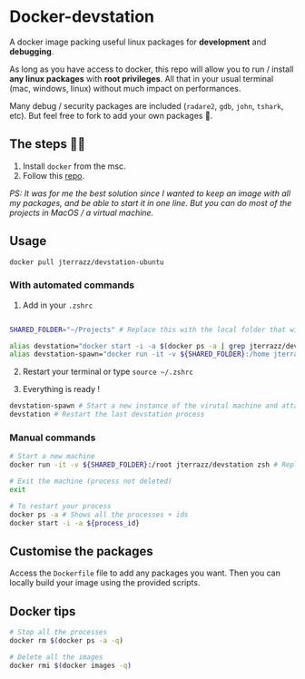 # Docker-devstation

A docker image packing useful linux packages for **development** and **debugging**.

As long as you have access to docker, this repo will allow you to run / install **any linux packages** with **root privileges**. All that in your usual terminal (mac, windows, linux) without much impact on performances.

Many debug / security packages are included (`radare2`, `gdb`, `john`, `tshark`, etc). But feel free to fork to add your own packages 🤠.

## The steps 👨‍💻

1. Install `docker` from the msc.
2. Follow this [repo](https://github.com/jterrazz/docker-devstation).

*PS: It was for me the best solution since I wanted to keep an image with all my packages, and be able to start it in one line. But you can do most of the projects in MacOS / a virtual machine.*

## Usage

```bash
docker pull jterrazz/devstation-ubuntu
```

### With automated commands

1. Add in your `.zshrc`

```bash

SHARED_FOLDER="~/Projects" # Replace this with the local folder that will be accessible inside the machine

alias devstation="docker start -i -a $(docker ps -a | grep jterrazz/devstation-ubuntu | head -1 | cut -f1 | awk '{print $1}')"
alias devstation-spawn="docker run -it -v ${SHARED_FOLDER}:/home jterrazz/devstation-ubuntu zsh"
```

2. Restart your terminal or type `source ~/.zshrc`

3. Everything is ready !

```bash
devstation-spawn # Start a new instance of the virutal machine and attach the terminal
devstation # Restart the last devstation process
```

### Manual commands

```bash
# Start a new machine
docker run -it -v ${SHARED_FOLDER}:/root jterrazz/devstation zsh # Replace ${SHARED_FOLDER}

# Exit the machine (process not deleted)
exit

# To restart your process
docker ps -a # Shows all the processes + ids
docker start -i -a ${process_id}
```

## Customise the packages

Access the `Dockerfile` file to add any packages you want. Then you can locally build your image using the provided scripts.

## Docker tips

```bash
# Stop all the processes
docker rm $(docker ps -a -q)

# Delete all the images
docker rmi $(docker images -q)
```
